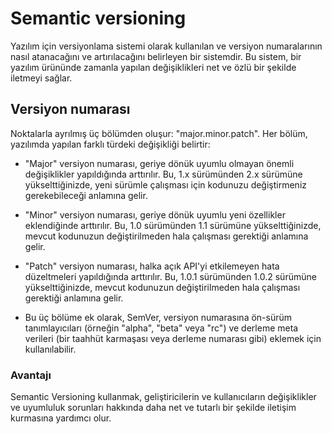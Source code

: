 # Semantic versioning

Yazılım için versiyonlama sistemi olarak kullanılan ve versiyon numaralarının nasıl atanacağını ve artırılacağını belirleyen bir sistemdir. Bu sistem, bir yazılım ürününde zamanla yapılan değişiklikleri net ve özlü bir şekilde iletmeyi sağlar.

## Versiyon numarası

Noktalarla ayrılmış üç bölümden oluşur: "major.minor.patch". Her bölüm, yazılımda yapılan farklı türdeki değişikliği belirtir:

- "Major" versiyon numarası, geriye dönük uyumlu olmayan önemli değişiklikler yapıldığında arttırılır. Bu, 1.x sürümünden 2.x sürümüne yükselttiğinizde, yeni sürümle çalışması için kodunuzu değiştirmeniz gerekebileceği anlamına gelir.
- "Minor" versiyon numarası, geriye dönük uyumlu yeni özellikler eklendiğinde arttırılır. Bu, 1.0 sürümünden 1.1 sürümüne yükselttiğinizde, mevcut kodunuzun değiştirilmeden hala çalışması gerektiği anlamına gelir.
- "Patch" versiyon numarası, halka açık API'yi etkilemeyen hata düzeltmeleri yapıldığında arttırılır. Bu, 1.0.1 sürümünden 1.0.2 sürümüne yükselttiğinizde, mevcut kodunuzun değiştirilmeden hala çalışması gerektiği anlamına gelir.

- Bu üç bölüme ek olarak, SemVer, versiyon numarasına ön-sürüm tanımlayıcıları (örneğin "alpha", "beta" veya "rc") ve derleme meta verileri (bir taahhüt karmaşası veya derleme numarası gibi) eklemek için kullanılabilir.

### Avantajı

Semantic Versioning kullanmak, geliştiricilerin ve kullanıcıların değişiklikler ve uyumluluk sorunları hakkında daha net ve tutarlı bir şekilde iletişim kurmasına yardımcı olur.